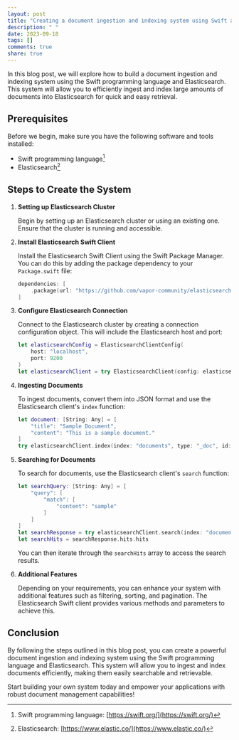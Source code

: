 ```yaml
---
layout: post
title: "Creating a document ingestion and indexing system using Swift and Elasticsearch"
description: " "
date: 2023-09-18
tags: []
comments: true
share: true
---
```


In this blog post, we will explore how to build a document ingestion and indexing system using the Swift programming language and Elasticsearch. This system will allow you to efficiently ingest and index large amounts of documents into Elasticsearch for quick and easy retrieval.

## Prerequisites

Before we begin, make sure you have the following software and tools installed:

- Swift programming language[^1]
- Elasticsearch[^2]

## Steps to Create the System

1. **Setting up Elasticsearch Cluster**

   Begin by setting up an Elasticsearch cluster or using an existing one. Ensure that the cluster is running and accessible.

2. **Install Elasticsearch Swift Client**

   Install the Elasticsearch Swift Client using the Swift Package Manager. You can do this by adding the package dependency to your `Package.swift` file:

   ```swift
   dependencies: [
       .package(url: "https://github.com/vapor-community/elasticsearch.git", from: "6.4.0")
   ]
   ```

3. **Configure Elasticsearch Connection**

   Connect to the Elasticsearch cluster by creating a connection configuration object. This will include the Elasticsearch host and port:

   ```swift
   let elasticsearchConfig = ElasticsearchClientConfig(
       host: "localhost",
       port: 9200
   )
   let elasticsearchClient = try ElasticsearchClient(config: elasticsearchConfig)
   ```

4. **Ingesting Documents**

   To ingest documents, convert them into JSON format and use the Elasticsearch client's `index` function:

   ```swift
   let document: [String: Any] = [
       "title": "Sample Document",
       "content": "This is a sample document."
   ]
   try elasticsearchClient.index(index: "documents", type: "_doc", id: "1", body: document)
   ```

5. **Searching for Documents**

   To search for documents, use the Elasticsearch client's `search` function:

   ```swift
   let searchQuery: [String: Any] = [
       "query": [
           "match": [
               "content": "sample"
           ]
       ]
   ]
   let searchResponse = try elasticsearchClient.search(index: "documents", body: searchQuery)
   let searchHits = searchResponse.hits.hits
   ```

   You can then iterate through the `searchHits` array to access the search results.

6. **Additional Features**

   Depending on your requirements, you can enhance your system with additional features such as filtering, sorting, and pagination. The Elasticsearch Swift client provides various methods and parameters to achieve this.

## Conclusion

By following the steps outlined in this blog post, you can create a powerful document ingestion and indexing system using the Swift programming language and Elasticsearch. This system will allow you to ingest and index documents efficiently, making them easily searchable and retrievable.

Start building your own system today and empower your applications with robust document management capabilities!

[^1]: Swift programming language: [https://swift.org/](https://swift.org/)
[^2]: Elasticsearch: [https://www.elastic.co/](https://www.elastic.co/)